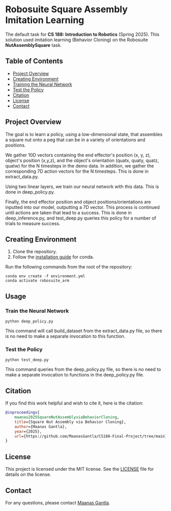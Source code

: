 # Robosuite Square Assembly Imitation Learning

The default task for **CS 188: Introduction to Robotics** (Spring 2025). This solution used imitation learning (Behavior Cloning) on the Robosuite **NutAssemblySquare** task.


## Table of Contents
- [Project Overview](#project-overview)
- [Creating Environment](#creating-environment)
- [Training the Neural Network](#training-the-neural-network)
- [Test the Policy](#test-the-policy)
- [Citation](#citation)
- [License](#license)
- [Contact](#contact)

## Project Overview

The goal is to learn a policy, using a low-dimensional state, that assembles a square nut onto a peg that 
can be in a variety of orientations and positions.

We gather 10D vectors containing the end effector's position (x, y, z), object's position (x,y,z), and the object's orientation
(quatx, quaty, quatz, quatw) for the N timesteps in the demo data. In addition, we gather the corresponding 7D action vectors for the N timesteps. This is done in extract_data.py.

Using two linear layers, we train our neural network with this data. This is done in deep_policy.py.

Finally, the end effector position and object positions/orientations are inputted into our model, outputting a 7D vector. This process is continued until actions are taken that lead to a success. This is done in deep_inference.py, and test_deep.py queries this policy for a number of trials to measure success.

## Creating Environment
1. Clone the repository.
2. Follow the [installation guide](https://docs.conda.io/projects/conda/en/latest/user-guide/install/index.html) for conda.

Run the following commands from the root of the repository:
```
conda env create -f environment.yml
conda activate robosuite_arm
```

## Usage

### Train the Neural Network
```
python deep_policy.py
```
This command will call build_dataset from the extract_data.py file, so there is no need
to make a separate invocation to this function.

### Test the Policy
```
python test_deep.py
```

This command queries from the deep_policy.py file, so there is no need to make a separate invocation
to functions in the deep_policy.py file.


## Citation
If you find this work helpful and wish to cite it, here is the citation:

```bibtex
@inproceedings{
    maanas2025SquareNutAssemblyviaBehaviorCloning,
    title={Square Nut Assembly via Behavior Cloning},
    author={Maanas Gantla},
    year={2025},
    url={https://github.com/MaanasGantla/CS188-Final-Project/tree/main}
}
```



## License
This project is licensed under the MIT license. See the [LICENSE](LICENSE) file for details on the license.


## Contact
For any questions, please contact [Maanas Gantla](mailto:gantlamr@gmail.com).
